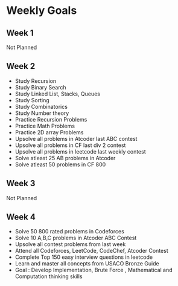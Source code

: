 # Weekly Goals

## Week 1
   Not Planned

## Week 2
   - Study Recursion
   - Study Binary Search
   - Study Linked List, Stacks, Queues
   - Study Sorting
   - Study Combinatorics
   - Study Number theory
   - Practice Recursion Problems
   - Practice Math Problems 
   - Practice 2D array Problems
   - Upsolve all problems in Atcoder last ABC contest
   - Upsolve all problems in CF last div 2 contest
   - Upsolve all problems in leetcode last weekly contest
   - Solve atleast 25 AB problems in Atcoder 
   - Solve atleast 50 problems in CF 800 

## Week 3
   Not Planned

## Week 4
   - Solve 50 800 rated problems in Codeforces
   - Solve 10 A,B,C problems in Atcoder ABC Contest
   - Upsolve all contest problems from last week  
   - Attend all Codeforces, LeetCode,  CodeChef, Atcoder Contest
   - Complete Top 150 easy interview questions in leetcode
   - Learn and master all concepts from USACO Bronze Guide 
   - Goal : Develop Implementation, Brute Force , Mathematical and Computation thinking skills 
